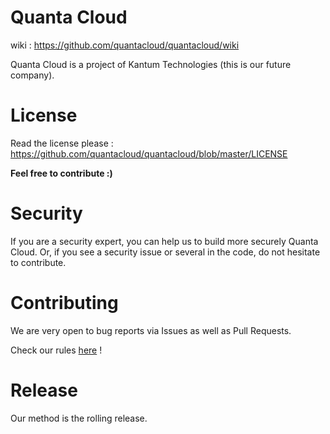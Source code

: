 
# Quanta Cloud

wiki : https://github.com/quantacloud/quantacloud/wiki

Quanta Cloud is a project of Kantum Technologies (this is our future company).

# License

Read the license please : https://github.com/quantacloud/quantacloud/blob/master/LICENSE

**Feel free to contribute :)**

# Security

If you are a security expert, you can help us to build more securely Quanta Cloud.
Or, if you see a security issue or several in the code, do not hesitate to contribute.

# Contributing

We are very open to bug reports via Issues as well as Pull Requests.

Check our rules [here](https://github.com/quantacloud/core/blob/master/CONTRIBUTING.md) !

# Release
Our method is the rolling release.

